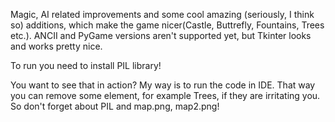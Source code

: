 Magic, AI related improvements and some cool amazing (seriously, I think so) additions, which make the game nicer(Castle, Buttrefly, Fountains, Trees etc.).
ANCII and PyGame versions aren't supported yet, but Tkinter looks and works pretty nice.

To run you need to install PIL library!

You want to see that in action? My way is to run the code in IDE. That way you can remove some element, for example Trees, if they are irritating you. So don't forget about PIL and map.png, map2.png!
